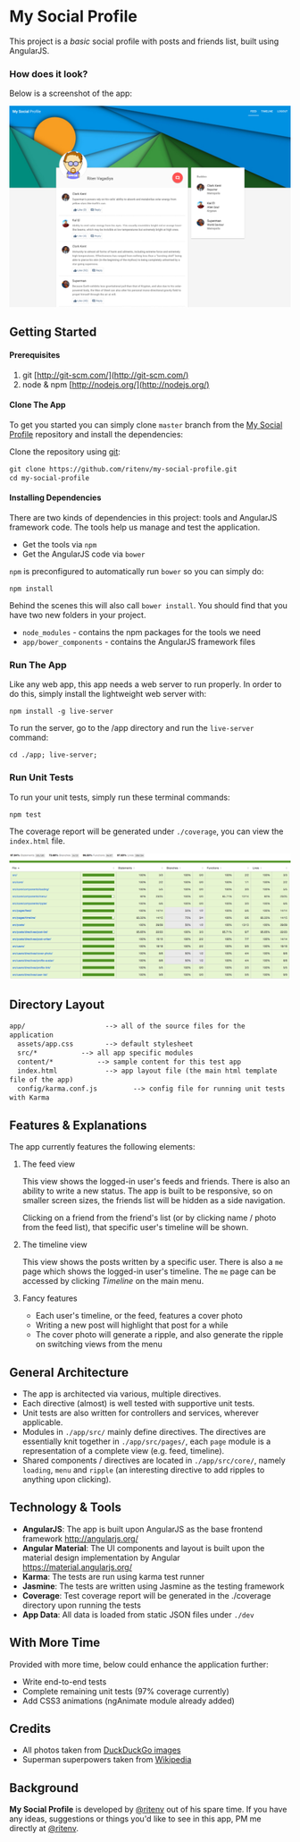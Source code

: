 # My Social Profile

This project is a *basic* social profile with posts and friends list, built using AngularJS.

### How does it look?

Below is a screenshot of the app:

![my-social-profile](preview.png)

## Getting Started

#### Prerequisites

1. git [http://git-scm.com/](http://git-scm.com/)
2. node & npm [http://nodejs.org/](http://nodejs.org/)

#### Clone The App

To get you started you can simply clone `master` branch from the
[My Social Profile](https://github.com/ritenv/my-social-profile) repository and install the dependencies:

Clone the repository using [git][git]:

```
git clone https://github.com/ritenv/my-social-profile.git
cd my-social-profile
```

#### Installing Dependencies

There are two kinds of dependencies in this project: tools and AngularJS framework code. The tools help us manage and test the application.

* Get the tools via `npm`
* Get the AngularJS code via `bower`

`npm` is preconfigured to automatically run `bower` so you can simply do:

```
npm install
```

Behind the scenes this will also call `bower install`.  You should find that you have two new
folders in your project.

* `node_modules` - contains the npm packages for the tools we need
* `app/bower_components` - contains the AngularJS framework files

### Run The App

Like any web app, this app needs a web server to run properly. In order to do this, simply install the lightweight web server with:

```
npm install -g live-server
```

To run the server, go to the /app directory and run the `live-server` command:

```
cd ./app; live-server;
```

### Run Unit Tests

To run your unit tests, simply run these terminal commands:

```
npm test
```

The coverage report will be generated under `./coverage`, you can view the `index.html` file.

![coverage-report](coverage-report.png)

## Directory Layout

```
app/                    --> all of the source files for the application
  assets/app.css        --> default stylesheet
  src/*           --> all app specific modules
  content/*           --> sample content for this test app
  index.html            --> app layout file (the main html template file of the app)
  config/karma.conf.js         --> config file for running unit tests with Karma
```

## Features & Explanations

The app currently features the following elements:

1. The feed view

	This view shows the logged-in user's feeds and friends. There is also an ability to write a new status.
	The app is built to be responsive, so on smaller screen sizes, the friends list will be hidden as a side navigation.

	Clicking on a friend from the friend's list (or by clicking name / photo from the feed list), that specific user's timeline will be shown.

2. The timeline view

	This view shows the posts written by a specific user. There is also a `me` page which shows the logged-in user's timeline. The `me` page can be accessed by clicking *Timeline* on the main menu.

3. Fancy features

	- Each user's timeline, or the feed, features a cover photo
	- Writing a new post will highlight that post for a while
	- The cover photo will generate a ripple, and also generate the ripple on switching views from the menu

[git]: http://git-scm.com/
[bower]: http://bower.io
[npm]: https://www.npmjs.org/
[node]: http://nodejs.org

## General Architecture

- The app is architected via various, multiple directives.
- Each directive (almost) is well tested with supportive unit tests.
- Unit tests are also written for controllers and services, wherever applicable.
- Modules in `./app/src/` mainly define directives. The directives are essentially knit together in `./app/src/pages/`, each `page` module is a representation of a complete view (e.g. feed, timeline).
- Shared components / directives are located in `./app/src/core/`, namely `loading`, `menu` and `ripple` (an interesting directive to add ripples to anything upon clicking).

## Technology & Tools

* **AngularJS**: The app is built upon AngularJS as the base frontend framework http://angularjs.org/
* **Angular Material**: The UI components and layout is built upon the material design implementation by Angular https://material.angularjs.org/
* **Karma**: The tests are run using karma test runner
* **Jasmine**: The tests are written using Jasmine as the testing framework
* **Coverage**: Test coverage report will be generated in the ./coverage directory upon running the tests
* **App Data**: All data is loaded from static JSON files under `./dev`

## With More Time

Provided with more time, below could enhance the application further:
- Write end-to-end tests
- Complete remaining unit tests (97% coverage currently)
- Add CSS3 animations (ngAnimate module already added)

## Credits

- All photos taken from [DuckDuckGo images](https://duckduckgo.com/?q=material+design+wallpapers&iax=1&ia=images)
- Superman superpowers taken from [Wikipedia](https://en.wikipedia.org/wiki/Powers_and_abilities_of_Superman)

## Background

**My Social Profile** is developed by [@ritenv](http://twitter.com/@ritenv) out of his spare time. If you have any ideas, suggestions or things you'd like to see in this app, PM me directly at [@ritenv](http://twitter.com/@ritenv).